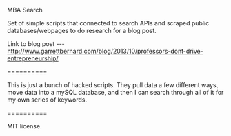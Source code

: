 MBA Search

Set of simple scripts that connected to search APIs and scraped public 
databases/webpages to do research for a blog post.

Link to blog post ---
http://www.garrettbernard.com/blog/2013/10/professors-dont-drive-entrepreneurship/

==========

This is just a bunch of hacked scripts. They pull data a few different ways, 
move data into a mySQL database, and then I can search through all of it 
for my own series of keywords.

==========

MIT license.